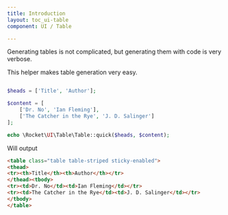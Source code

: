 ```yaml
---
title: Introduction
layout: toc_ui-table
component: UI / Table

---
```

Generating tables is not complicated, but generating them with code is very verbose.

This helper makes table generation very easy.

```php

$heads = ['Title', 'Author'];

$content = [
    ['Dr. No', 'Ian Fleming'],
    ['The Catcher in the Rye', 'J. D. Salinger']
];

echo \Rocket\UI\Table\Table::quick($heads, $content);
```

Will output

```html
<table class="table table-striped sticky-enabled">
<thead>
<tr><th>Title</th><th>Author</th></tr>
</thead><tbody>
<tr><td>Dr. No</td><td>Ian Fleming</td></tr>
<tr><td>The Catcher in the Rye</td><td>J. D. Salinger</td></tr>
</tbody>
</table>
```
